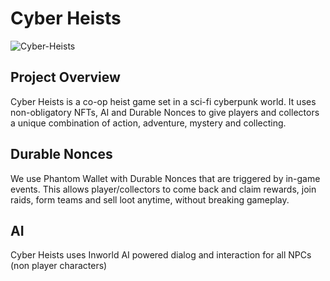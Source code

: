 # Cyber Heists
![Cyber-Heists](https://github.com/Dreitser/Cyber-Heists-Public/assets/2120817/df76b72c-0a17-4394-a4ad-2e73ba2947a6)

## Project Overview
Cyber Heists is a co-op heist game set in a sci-fi cyberpunk world. It uses non-obligatory NFTs, AI and Durable Nonces to give players and collectors a unique combination of action, adventure, mystery and collecting.

## Durable Nonces
We use Phantom Wallet with Durable Nonces that are triggered by in-game events. This allows player/collectors to come back and claim rewards, join raids, form teams and sell loot anytime, without breaking gameplay.

## AI
Cyber Heists uses Inworld AI powered dialog and interaction for all NPCs (non player characters)


